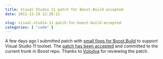 ```yaml
---
title: Visual Studio 11 patch for Boost.Build accepted
date: 2011-12-19 12:28:11

slug: visual-studio-11-patch-for-boost-build-accepted
categories: [ "code" ]
---
```


A few days ago I submitted patch with [small fixes for Boost.Build](/?p=2841) to support Visual Studio 11 toolset. The [patch has been accepted](https://svn.boost.org/trac/boost/ticket/6283) and committed to the current trunk in Boost repo. Thanks to [Volodya](http://vladimir_prus.blogspot.com/) for reviewing the patch.
